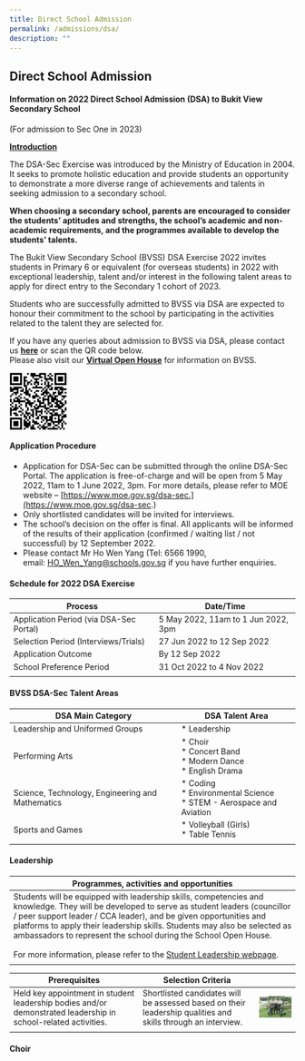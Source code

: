 ```yaml
---
title: Direct School Admission
permalink: /admissions/dsa/
description: ""
---
```

## Direct School Admission

#### Information on 2022 Direct School Admission (DSA) to Bukit View Secondary School

(For admission to Sec One in 2023)

<b><u>Introduction</b></u>
  
The DSA-Sec Exercise was introduced by the Ministry of Education in 2004. It seeks to promote holistic education and provide students an opportunity to demonstrate a more diverse range of achievements and talents in seeking admission to a secondary school.  
  
**When choosing a secondary school, parents are encouraged to consider the students’ aptitudes and strengths, the school’s academic and non-academic requirements, and the programmes available to develop the students’ talents.**

The Bukit View Secondary School (BVSS) DSA Exercise 2022 invites students in Primary 6 or equivalent (for overseas students) in 2022 with exceptional leadership, talent and/or interest in the following talent areas to apply for direct entry to the Secondary 1 cohort of 2023.

Students who are successfully admitted to BVSS via DSA are expected to honour their commitment to the school by participating in the activities related to the talent they are selected for.  

If you have any queries about admission to BVSS via DSA, please contact us [**here**](https://form.gov.sg/#!/5e7bfcf334d8b200113b7c07) or scan the QR code below.  
Please also visit our [**Virtual Open House**](https://bukitviewsec.moe.edu.sg/virtual-open-house) for information on BVSS.

<img src="/images/download.png" style="width:20%" align=left>
<br clear="left">

#### Application Procedure

*   Application for DSA-Sec can be submitted through the online DSA-Sec Portal. The application is free-of-charge and will be open from 5 May 2022, 11am to 1 June 2022, 3pm. For more details, please refer to MOE website – [https://www.moe.gov.sg/dsa-sec.](https://www.moe.gov.sg/dsa-sec.)
*   Only shortlisted candidates will be invited for interviews.
*   The school’s decision on the offer is final. All applicants will be informed of the results of their application (confirmed / waiting list / not successful) by 12 September 2022.
*   Please contact Mr Ho Wen Yang (Tel: 6566 1990, email: [HO\_Wen\_Yang@schools.gov.sg](mailto:HO_Wen_Yang@schools.gov.sg) if you have further enquiries.

#### Schedule for 2022 DSA Exercise

| **Process**  | **Date/Time**  |
|---|---|
| Application Period (via DSA-Sec Portal)  | 5 May 2022, 11am to 1 Jun 2022, 3pm  |
| Selection Period (Interviews/Trials)  | 27 Jun 2022 to 12 Sep 2022  |
| Application Outcome  | By 12 Sep 2022  |
| School Preference Period  | 31 Oct 2022 to 4 Nov 2022  |
|   |   |

#### BVSS DSA-Sec Talent Areas

| **DSA Main Category**  | **DSA Talent Area**  |
|---|---|
| Leadership and Uniformed Groups  | * Leadership  |
| Performing Arts  | * Choir<br> * Concert Band<br> * Modern Dance<br> * English Drama  |
| Science, Technology, Engineering and Mathematics  | * Coding<br> * Environmental Science<br> * STEM - Aerospace and Aviation  |
| Sports and Games  | * Volleyball (Girls)<br> * Table Tennis  |
|   |   |

#### Leadership

| **Programmes, activities and opportunities**  |
|---|
| Students will be equipped with leadership skills, competencies and knowledge. They will be developed to serve as student leaders (councillor / peer support leader / CCA leader), and be given opportunities and platforms to apply their leadership skills. Students may also be selected as ambassadors to represent the school during the School Open House.<br><br> For more information, please refer to the [Student Leadership webpage](/our-curriculum/Co-Curricular/sl/). |
|   |

| **Prerequisites**  |  **Selection Criteria** |   |
|---|---|---|
| Held key appointment in student leadership bodies and/or demonstrated leadership in school-related activities.  | Shortlisted candidates will be assessed based on their leadership qualities and skills through an interview.  | <img src="/images/NCC-300x200.jpg" style="width:100%">  |
|   |   |   |

#### Choir

